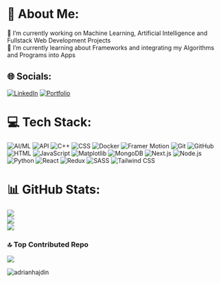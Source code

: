 # 💫 About Me:
🔭 I’m currently working on Machine Learning, Artificial Intelligence and Fullstack Web Development Projects <br>🌱 I’m currently learning about Frameworks and integrating my Algorithms and Programs into Apps<br>


## 🌐 Socials:
[![LinkedIn](https://img.shields.io/badge/LinkedIn-%230077B5.svg?logo=linkedin&logoColor=white)](https://linkedin.com/in/samanyu-b-rao-9598021bb) 
[![Portfolio](https://img.shields.io/badge/Website-%230077B5.svg?logo=web&logoColor=white)](https://samanyu-portfolio.netlify.app/)

# 💻 Tech Stack:
![AI/ML](https://img.shields.io/badge/AI/ML-%230077B5.svg?style=for-the-badge&logo=ai&logoColor=white)
![API](https://img.shields.io/badge/API-%23FF6F00.svg?style=for-the-badge&logo=api&logoColor=white)
![C++](https://img.shields.io/badge/C++-%23D32F2F.svg?style=for-the-badge&logo=c%2B%2B&logoColor=white)
![CSS](https://img.shields.io/badge/CSS-%233F51B5.svg?style=for-the-badge&logo=css3&logoColor=white)
![Docker](https://img.shields.io/badge/Docker-%23007BFF.svg?style=for-the-badge&logo=docker&logoColor=white)
![Framer Motion](https://img.shields.io/badge/Framer%20Motion-%2305A2D9.svg?style=for-the-badge&logo=framer&logoColor=white)
![Git](https://img.shields.io/badge/Git-%23E91E63.svg?style=for-the-badge&logo=git&logoColor=white)
![GitHub](https://img.shields.io/badge/GitHub-%232196F3.svg?style=for-the-badge&logo=github&logoColor=white)
![HTML](https://img.shields.io/badge/HTML-%234CAF50.svg?style=for-the-badge&logo=html5&logoColor=white)
![JavaScript](https://img.shields.io/badge/JavaScript-%23FFC107.svg?style=for-the-badge&logo=javascript&logoColor=white)
![Matplotlib](https://img.shields.io/badge/Matplotlib-%230197FE.svg?style=for-the-badge&logo=matplotlib&logoColor=white)
![MongoDB](https://img.shields.io/badge/MongoDB-%2357A773.svg?style=for-the-badge&logo=mongodb&logoColor=white)
![Next.js](https://img.shields.io/badge/Next.js-%2363DAF2.svg?style=for-the-badge&logo=next.js&logoColor=white)
![Node.js](https://img.shields.io/badge/Node.js-%236DB33F.svg?style=for-the-badge&logo=node.js&logoColor=white)
![Python](https://img.shields.io/badge/Python-%236797DC.svg?style=for-the-badge&logo=python&logoColor=white)
![React](https://img.shields.io/badge/React-%235ADAF3.svg?style=for-the-badge&logo=react&logoColor=white)
![Redux](https://img.shields.io/badge/Redux-%23773BFF.svg?style=for-the-badge&logo=redux&logoColor=white)
![SASS](https://img.shields.io/badge/SASS-%23C76DD7.svg?style=for-the-badge&logo=sass&logoColor=white)
![Tailwind CSS](https://img.shields.io/badge/Tailwind%20CSS-%2331B6E0.svg?style=for-the-badge&logo=tailwind-css&logoColor=white)

# 📊 GitHub Stats:
![](https://github-readme-stats.vercel.app/api?username=Sam-ops09&theme=chartreuse-dark&hide_border=false&include_all_commits=true&count_private=false)<br/>
![](https://github-readme-streak-stats.herokuapp.com/?user=Sam-ops09&theme=chartreuse-dark&hide_border=false)<br/>
![](https://github-readme-stats.vercel.app/api/top-langs/?username=Sam-ops09&theme=chartreuse-dark&hide_border=false&include_all_commits=true&count_private=false&layout=compact)

### 🔝 Top Contributed Repo
![](https://github-contributor-stats.vercel.app/api?username=Sam-ops09&limit=5&theme=dark&combine_all_yearly_contributions=true)

<p><img align="center" src="https://github-readme-stats.vercel.app/api/top-langs?username=adrianhajdin&show_icons=true&locale=en&layout=compact" alt="adrianhajdin" /></p>
<!-- Proudly created with GPRM ( https://gprm.itsvg.in ) -->
